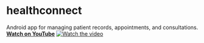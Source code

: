 # healthconnect
Android app for managing patient records, appointments, and consultations.
<br/>
**[Watch on YouTube](https://www.youtube.com/watch?v=0OUHehe1Gpo)**
[![Watch the video](https://img.youtube.com/vi/0OUHehe1Gpo/maxresdefault.jpg)](https://www.youtube.com/watch?v=0OUHehe1Gpo)
